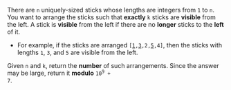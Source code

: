 There are `n` uniquely-sized sticks whose lengths are integers from `1` to `n`. You want to arrange the sticks such that **exactly** `k` sticks are **visible** from the left. A stick is **visible** from the left if there are no **longer** sticks to the **left** of it.

- For example, if the sticks are arranged <code>[<u>1</u>,<u>3</u>,2,<u>5</u>,4]</code>, then the sticks with lengths `1`, `3`, and `5` are visible from the left.

Given `n` and `k`, return the **number** of such arrangements. Since the answer may be large, return it **modulo** <code>10<sup>9</sup> + 7</code>.